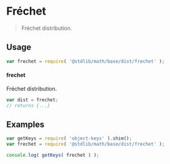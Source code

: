 # Fréchet

> Fréchet distribution.


<section class="usage">

## Usage

``` javascript
var frechet = require( '@stdlib/math/base/dist/frechet' );
```

#### frechet

Fréchet distribution.

``` javascript
var dist = frechet;
// returns {...}
```

</section>

<!-- /.usage -->


<section class="examples">

## Examples

<!-- TODO: better examples -->

``` javascript
var getKeys = require( 'object-keys' ).shim();
var frechet = require( '@stdlib/math/base/dist/frechet' );

console.log( getKeys( frechet ) );
```

</section>

<!-- /.examples -->


<section class="links">

</section>

<!-- /.links -->
